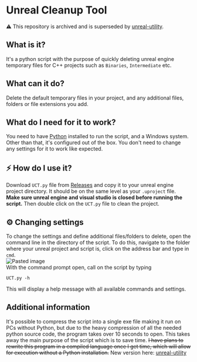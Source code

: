 # Unreal Cleanup Tool

⚠ This repository is archived and is superseded by [unreal-utility](https://github.com/henriksen-marcus/unreal-utility).

## What is it?
It's a python script with the purpose of quickly deleting unreal engine temporary files for C++ projects such as `Binaries`, `Intermediate` etc.

## What can it do?
Delete the default temporary files in your project, and any additional files, folders or file extensions you add.

## What do I need for it to work?
You need to have [Python](https://www.python.org/downloads/) installed to run the script, and a Windows system.
Other than that, it's configured out of the box. You don't need to change any settings for it to work like expected.

## :zap: How do I use it? 
Download `UCT.py` file from [Releases](https://github.com/henriksen-marcus/Unreal-Cleanup-Tool/releases) and copy it to your unreal engine project directory. It should be on the same level as your `.uproject` file. **Make sure unreal engine and visual studio is closed before running the script.** Then double click on the `UCT.py` file to clean the project.

## ⚙️ Changing settings 
To change the settings and define additional files/folders to delete, open the command line in the directory of the script.
To do this, navigate to the folder where your unreal project and script is, click on the address bar and type in `cmd`. <br>
![Pasted image](https://github.com/henriksen-marcus/Unreal-Cleanup-Tool/assets/89453098/4f2ae872-aafa-4bd3-94ea-cf5fcec8818d) <br>
With the command prompt open, call on the script by typing
```
UCT.py -h
```
This will display a help message with all available commands and settings.

## Additional information
It's possible to compress the script into a single exe file making it run on PCs without Python, but due to the heavy compression of all the needed python source code, the program takes over 10 seconds to open. This takes away the main purpose of the script which is to save time.
~~I have plans to rewrite this program in a compiled language once I get time, which will allow for execution without a Python installation.~~ New version here: [unreal-utility](https://github.com/henriksen-marcus/unreal-utility)
